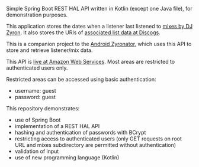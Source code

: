 Simple Spring Boot REST HAL API written in Kotlin (except one Java file), for demonstration purposes.

This application stores the dates when a listener last listened to [mixes by DJ Zyron](http://zyron.c64.org/mixes.php).  It also stores the URIs of [associated list data at Discogs](https://www.discogs.com/user/Zyron/lists?page=1&limit=100&header=1).

This is a companion project to the [Android Zyronator](https://github.com/jmkapp/Android-Kotlin-Zyronator), which uses this API to store and retrieve listener/mix data.

This API is [live at Amazon Web Services](http://jsbr.us-west-2.elasticbeanstalk.com).  Most areas are restricted to authenticated users only.

Restricted areas can be accessed using basic authentication:
* username: guest
* password: guest

This repository demonstrates:

* use of Spring Boot
* implementation of a REST HAL API
* hashing and authentication of passwords with BCrypt
* restricting access to authenticated users (only GET requests on root URL and mixes subdirectory are permitted without authentication)
* validation of input
* use of new programming language (Kotlin)
